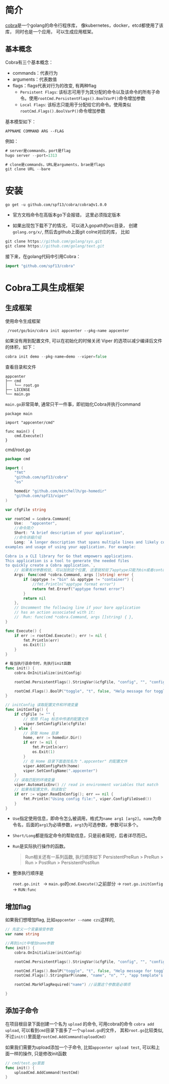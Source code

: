 # 简介

[cobra](https://github.com/spf13/cobra)是一个golang的命令行程序库， 像kubernetes，docker，etcd都使用了该库， 同时也是一个应用， 可以生成应用框架。



## 基本概念

Cobra有三个基本概念：

- commands：代表行为
- arguments：代表数值
- flags：flags代表对行为的改变, 有两种flag
  - `Persistent Flags`: 该标志可用于为其分配的命令以及该命令的所有子命令。使用`rootCmd.PersistentFlags().BoolVarP()`命令增加参数
  - `Local Flags`: 该标志只能用于分配给它的命令。使用类似`rootCmd.Flags().BoolVarP()`命令增加参数

基本模型如下：

```
APPNAME COMMAND ARG --FLAG
```

例如：

```go
# server是commands，port是flag
hugo server --port=1313

# clone是commands，URL是arguments，brae是flags
git clone URL --bare
```

# 安装

```
go get -u github.com/spf13/cobra/cobra@v1.0.0
```

- 官方文档命令在高版本go下会报错， 这里必须指定版本

- 如果出现包下载不了的情况， 可以进入gopath的src目录， 创建`golang.org/x/`, 然后去github上面git colne对应的库， 比如

```go
git clone https://github.com/golang/sys.git
git clone https://github.com/golang/text.git
```

接下来，在golang代码中引用Cobra：

```go
import "github.com/spf13/cobra"
```



# Cobra工具生成框架

## 生成框架

使用命令生成框架

```
 /root/go/bin/cobra init appcenter --pkg-name appcenter
```

如果没有用到配置文件, 可以在初始化的时候关闭 Viper 的选项以减少编译后文件的体积，如下：

```go
cobra init demo --pkg-name=demo --viper=false
```

查看目录和文件

```
appcenter
├── cmd
│   └── root.go
├── LICENSE
└── main.go
```

`main.go`非常简单, 通常只干一件事，即初始化Cobra并执行command

```
package main

import "appcenter/cmd"

func main() {
	cmd.Execute()
}

```

cmd/root.go

```go
package cmd

import (
	"fmt"
	"github.com/spf13/cobra"
	"os"

	homedir "github.com/mitchellh/go-homedir"
	"github.com/spf13/viper"
)

var cfgFile string

var rootCmd = &cobra.Command{
	Use:   "appcenter",
    //命令简介
	Short: "A brief description of your application", 
    //命令详细介绍
	Long: `A longer description that spans multiple lines and likely contains
examples and usage of using your application. For example:

Cobra is a CLI library for Go that empowers applications.
This application is a tool to generate the needed files
to quickly create a Cobra application.`,
    // 如果有对参数校验, 可以加到这个位置, 这里就校验了apptype只能为bin或者container
	Args: func(cmd *cobra.Command, args []string) error {
		if (apptype != "bin" && apptype != "container") {
			//fmt.Println("apptype format error")
			return fmt.Errorf("apptype format error")
		}
		return nil
	},    
	// Uncomment the following line if your bare application
	// has an action associated with it:
	//	Run: func(cmd *cobra.Command, args []string) { },
}

func Execute() {
	if err := rootCmd.Execute(); err != nil {
		fmt.Println(err)
		os.Exit(1)
	}
}

# 每当执行该命令时，先执行init函数
func init() {
	cobra.OnInitialize(initConfig)

	rootCmd.PersistentFlags().StringVar(&cfgFile, "config", "", "config file (default is $HOME/.appcenter.yaml)")

	rootCmd.Flags().BoolP("toggle", "t", false, "Help message for toggle")
}

// initConfig 读取配置文件和环境变量
func initConfig() {
	if cfgFile != "" {
	    // 使用 flag 标志中传递的配置文件
		viper.SetConfigFile(cfgFile)
	} else {
        // 获取 Home 目录
		home, err := homedir.Dir()
		if err != nil {
			fmt.Println(err)
			os.Exit(1)
		}
        // 在 Home 目录下面查找名为 ".appcenter" 的配置文件
		viper.AddConfigPath(home)
		viper.SetConfigName(".appcenter")
	}
    // 读取匹配的环境变量
	viper.AutomaticEnv() // read in environment variables that match
    // 如果有配置文件，则读取它
	if err := viper.ReadInConfig(); err == nil {
		fmt.Println("Using config file:", viper.ConfigFileUsed())
	}
}
```

- `Use`指定使用信息，即命令怎么被调用，格式为`name arg1 [arg2]`。`name`为命令名，后面的`arg1`为必填参数，`arg3`为可选参数，参数可以多个。

- `Short/Long`都是指定命令的帮助信息，只是前者简短，后者详尽而已。

- `Run`是实际执行操作的函数。

  > Run相关还有一系列函数, 执行顺序如下 PersistentPreRun > PreRun > Run > PostRun > PersistentPostRun

- 整体执行顺序是

  `root.go.init ` -> `main.go`的`cmd.Execute()`之前部分 -> `root.go.initConfig` -> `RUN:func`



## 增加flag

如果我们想增加flag, 比如`appcenter --name czs`这样的, 

```go
// 先定义一个变量接受参数
var name string

//再到init中增加name参数
func init() {
	cobra.OnInitialize(initConfig)

	rootCmd.PersistentFlags().StringVar(&cfgFile, "config", "", "config file (default is $HOME/.appcenter.yaml)")

	rootCmd.Flags().BoolP("toggle", "t", false, "Help message for toggle")
	rootCmd.Flags().StringVarP(&name, "name", "n", "", "app template's name")

	rootCmd.MarkFlagRequired("name") //设置这个参数是必填项

}
```







## 添加子命令

在项目根目录下面创建一个名为 `upload` 的命令, 可用cobra的命令 `cobra add upload`, 可以看到`cmd`目录下面多了一个`upload.go`的文件， 其和`root.go`比较类似, 不过`init()`里面是`rootCmd.AddCommand(uploadCmd)`



如果我们需要为upload添加一个子命令, 比如`appcenter upload test`, 可以和上面一样的操作, 只是修改init函数

```go
// cmd/test.go里面
func init() {
	uploadCmd.AddCommand(testCmd)
}
```



